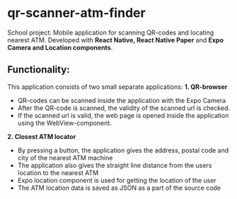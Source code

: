 # qr-scanner-atm-finder
School project: Mobile application for scanning QR-codes and locating nearest ATM.
Developed with **React Native, React Native Paper** and **Expo Camera and Location components**.

## Functionality:
This application consists of two small separate applications:
**1. QR-browser**
   * QR-codes can be scanned inside the application with the Expo Camera
   * After the QR-code is scanned, the validity of the scanned url is checked.
   * If the scanned url is valid, the web page is opened inside the application using the WebView-component.
  
**2. Closest ATM locator**
  * By pressing a button, the application gives the address, postal code and city of the nearest ATM machine
  * The application also gives the straight line distance from the users location to the nearest ATM
  * Expo location component is used for getting the location of the user
  * The ATM location data is saved as JSON as a part of the source code
